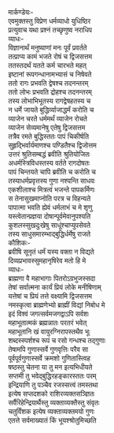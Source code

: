 मार्कण्डेयः-  
एवमुक्तस्तु विप्रेण धर्मव्याधो युधिष्ठिर  
प्रत्युवाच यथा प्रश्नं तच्छृणुष्व नराधिप  
व्याधः-  
विज्ञानार्थं मनुष्याणां मनः पूर्वं प्रवर्तते  
तत्प्राप्य कामं भजते रोषं च द्विजसत्तम  
ततस्तदर्थं यतते कर्म चारभते महत्  
इष्टानां रूपगन्धानामभ्यासं च निषेवते  
ततो रागः प्रभवति द्वेषश्च तदनन्तरम्  
ततो लोभः प्रभवति द्रोहश्च तदनन्तरम्  
तस्य लोभाभिभूतस्य रागद्वेषहतस्य च  
न धर्मे जायते बुद्धिर्व्याजाद्धर्मं करोति च  
व्याजेन चरते धर्ममर्थं व्याजेन रोचते  
व्याजेन सेव्यमानेषु एतेषु द्विजसत्तम  
तत्रैव रमते बुद्धिस्ततः पापं चिकीर्षति  
सुहृद्भिर्वार्यमाणश्च पण्डितैश्च द्विजोत्तम  
उत्तरं श्रुतिसम्बद्धं ब्रवीति श्रुतियोजितः  
अधर्मस्त्रिविधस्तस्य वर्तते रागदोषतः  
पापं चिन्तयते चापि ब्रवीति च करोति च  
तस्याधर्मप्रवृत्तस्य गुणा नश्यन्ति साधवः  
एकशीलाश्च मित्रत्वं भजन्ते पापकर्मिणः  
स तेनासुखमाप्नोति परत्र च विहन्यते  
पापात्मा भवति ह्येवं धर्मलाभं च मे शृणु  
यस्त्वेतान्प्रज्ञया दोषान्पूर्वमेवानुपश्यति  
कुशलस्सुखदुःखेषु साधूंश्चाप्युपसेवते  
तस्य साधुसमारम्भाद्बुद्धिर्धर्मेषु राजते  
कौशिकः-  
ब्रवीषि सूनृतं धर्मं यस्य वक्ता न विद्यते  
दिव्यप्रभावस्सुमहानृषिरेव मतो हि मे  
व्याधः-  
ब्राह्मणा वै महाभागाः पितरोऽग्रभुजस्सदा  
तेषां सर्वात्मना कार्यं प्रियं लोके मनीषिणाम्  
यत्तेषां च प्रियं तत्ते वक्ष्यामि द्विजसत्तम  
नमस्कृत्वा ब्राह्मणेभ्यो ब्राह्मीं विद्यां निबोध मे  
इदं विश्वं जगत्सर्वमजगद्वाऽपि सर्वशः  
महाभूतात्मकं ब्रह्मन्नातः परतरं भवेत्  
महाभूतानि खं वायुरग्निरापस्तथैव भूः  
शब्दस्स्पर्शश्च रूपं च रसो गन्धश्च तद्गुणाः  
तेषामपि गुणास्सर्वे गुणवृत्तिः परैव सा  
पूर्वपूर्वगुणास्सर्वे क्रमशो गुणितास्त्विह  
षष्ठस्तु चेतना या तु मन इत्यभिधीयते  
सप्तमी तु भवेद्बुद्धिरहङ्कारस्ततः परम्  
इन्द्रियाणि तु पञ्चैव रजस्सत्त्वं तमस्तथा  
इत्येष सप्तदशको राशिरव्यक्तसञ्ज्ञितः  
सर्वैरिहेन्द्रियार्थैस्तु व्यक्ताव्यक्तैस्तु संवृतः  
चतुर्विंशक इत्येष व्यक्ताव्यक्तमयो गुणः  
एतत्ते सर्वमाख्यातं किं भूयश्श्रोतुमिच्छति  
